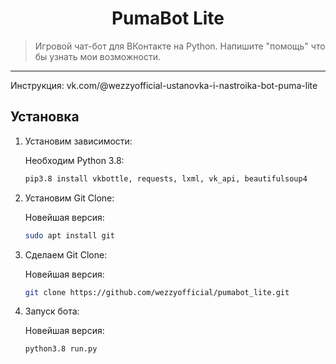 <h1 align="center">PumaBot Lite</h1>
    <blockquote>Игровой чат-бот для ВКонтакте на Python. Напишите "помощь" что бы узнать мои возможности.</blockquote>
</p>
<hr>

Инструкция: vk.com/@wezzyofficial-ustanovka-i-nastroika-bot-puma-lite

## Установка
1) Установим зависимости:
   
   Необходим Python 3.8:
   ```sh
   pip3.8 install vkbottle, requests, lxml, vk_api, beautifulsoup4
   ```
2) Установим Git Clone:
   
   Новейшая версия:
   ```sh
   sudo apt install git 
   ```
   
3) Сделаем Git Clone:
   
   Новейшая версия:
   ```sh
   git clone https://github.com/wezzyofficial/pumabot_lite.git
   ```
   
4) Запуск бота:
   
   Новейшая версия:
   ```sh
   python3.8 run.py
   ```

